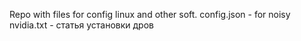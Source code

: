 Repo with files for config linux and other soft.
config.json - for noisy
nvidia.txt - статья установки дров
